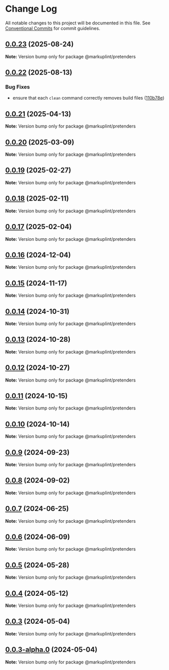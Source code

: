 # Change Log

All notable changes to this project will be documented in this file.
See [Conventional Commits](https://conventionalcommits.org) for commit guidelines.

## [0.0.23](https://github.com/markuplint/markuplint/compare/@markuplint/pretenders@0.0.22...@markuplint/pretenders@0.0.23) (2025-08-24)

**Note:** Version bump only for package @markuplint/pretenders





## [0.0.22](https://github.com/markuplint/markuplint/compare/@markuplint/pretenders@0.0.21...@markuplint/pretenders@0.0.22) (2025-08-13)

### Bug Fixes

- ensure that each `clean` command correctly removes build files ([110b78e](https://github.com/markuplint/markuplint/commit/110b78e85379d29a84ca68325127344a87a570b6))

## [0.0.21](https://github.com/markuplint/markuplint/compare/@markuplint/pretenders@0.0.20...@markuplint/pretenders@0.0.21) (2025-04-13)

**Note:** Version bump only for package @markuplint/pretenders

## [0.0.20](https://github.com/markuplint/markuplint/compare/@markuplint/pretenders@0.0.19...@markuplint/pretenders@0.0.20) (2025-03-09)

**Note:** Version bump only for package @markuplint/pretenders

## [0.0.19](https://github.com/markuplint/markuplint/compare/@markuplint/pretenders@0.0.18...@markuplint/pretenders@0.0.19) (2025-02-27)

**Note:** Version bump only for package @markuplint/pretenders

## [0.0.18](https://github.com/markuplint/markuplint/compare/@markuplint/pretenders@0.0.17...@markuplint/pretenders@0.0.18) (2025-02-11)

**Note:** Version bump only for package @markuplint/pretenders

## [0.0.17](https://github.com/markuplint/markuplint/compare/@markuplint/pretenders@0.0.16...@markuplint/pretenders@0.0.17) (2025-02-04)

**Note:** Version bump only for package @markuplint/pretenders

## [0.0.16](https://github.com/markuplint/markuplint/compare/@markuplint/pretenders@0.0.15...@markuplint/pretenders@0.0.16) (2024-12-04)

**Note:** Version bump only for package @markuplint/pretenders

## [0.0.15](https://github.com/markuplint/markuplint/compare/@markuplint/pretenders@0.0.14...@markuplint/pretenders@0.0.15) (2024-11-17)

**Note:** Version bump only for package @markuplint/pretenders

## [0.0.14](https://github.com/markuplint/markuplint/compare/@markuplint/pretenders@0.0.13...@markuplint/pretenders@0.0.14) (2024-10-31)

**Note:** Version bump only for package @markuplint/pretenders

## [0.0.13](https://github.com/markuplint/markuplint/compare/@markuplint/pretenders@0.0.12...@markuplint/pretenders@0.0.13) (2024-10-28)

**Note:** Version bump only for package @markuplint/pretenders

## [0.0.12](https://github.com/markuplint/markuplint/compare/@markuplint/pretenders@0.0.11...@markuplint/pretenders@0.0.12) (2024-10-27)

**Note:** Version bump only for package @markuplint/pretenders

## [0.0.11](https://github.com/markuplint/markuplint/compare/@markuplint/pretenders@0.0.10...@markuplint/pretenders@0.0.11) (2024-10-15)

**Note:** Version bump only for package @markuplint/pretenders

## [0.0.10](https://github.com/markuplint/markuplint/compare/@markuplint/pretenders@0.0.9...@markuplint/pretenders@0.0.10) (2024-10-14)

**Note:** Version bump only for package @markuplint/pretenders

## [0.0.9](https://github.com/markuplint/markuplint/compare/@markuplint/pretenders@0.0.8...@markuplint/pretenders@0.0.9) (2024-09-23)

**Note:** Version bump only for package @markuplint/pretenders

## [0.0.8](https://github.com/markuplint/markuplint/compare/@markuplint/pretenders@0.0.7...@markuplint/pretenders@0.0.8) (2024-09-02)

**Note:** Version bump only for package @markuplint/pretenders

## [0.0.7](https://github.com/markuplint/markuplint/compare/@markuplint/pretenders@0.0.6...@markuplint/pretenders@0.0.7) (2024-06-25)

**Note:** Version bump only for package @markuplint/pretenders

## [0.0.6](https://github.com/markuplint/markuplint/compare/@markuplint/pretenders@0.0.5...@markuplint/pretenders@0.0.6) (2024-06-09)

**Note:** Version bump only for package @markuplint/pretenders

## [0.0.5](https://github.com/markuplint/markuplint/compare/@markuplint/pretenders@0.0.4...@markuplint/pretenders@0.0.5) (2024-05-28)

**Note:** Version bump only for package @markuplint/pretenders

## [0.0.4](https://github.com/markuplint/markuplint/compare/@markuplint/pretenders@0.0.3...@markuplint/pretenders@0.0.4) (2024-05-12)

**Note:** Version bump only for package @markuplint/pretenders

## [0.0.3](https://github.com/markuplint/markuplint/compare/@markuplint/pretenders@0.0.3-alpha.0...@markuplint/pretenders@0.0.3) (2024-05-04)

**Note:** Version bump only for package @markuplint/pretenders

## [0.0.3-alpha.0](https://github.com/markuplint/markuplint/compare/@markuplint/pretenders@0.0.2...@markuplint/pretenders@0.0.3-alpha.0) (2024-05-04)

**Note:** Version bump only for package @markuplint/pretenders
